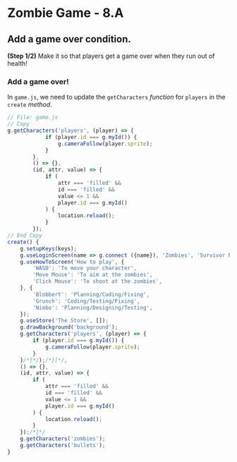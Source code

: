 # Zombie Game - 8.A

## Add a game over condition.

**(Step 1/2)** Make it so that players get a game over when they run out of health!

### Add a game over!

In `game.js`, we need to update the `getCharacters` _function_ for `players` in the `create` _method_.

``` javascript
// File: game.js
// Copy
g.getCharacters('players', (player) => {
			if (player.id === g.myId()) {
				g.cameraFollow(player.sprite);
			}
		},
		() => {},
		(id, attr, value) => {
			if (
				attr === 'filled' &&
				id === 'filled' &&
				value <= 1 &&
				player.id === g.myId()
			) {
				location.reload();
			}
		});
// End Copy
create() {
	g.setupKeys(keys);
	g.useLoginScreen(name => g.connect ({name}), 'Zombies', 'Survivor Name', 'Start!');
	g.useHowToScreen('How to play', {
		'WASD': 'To move your character',
		'Move Mouse': 'To aim at the zombies',
		'Click Mouse': 'To shoot at the zombies',
	}, {
		'Blobbert': 'Planning/Coding/Fixing',
		'Grunch': 'Coding/Testing/Fixing',
		'Nimbo': 'Planning/Designing/Testing',
	});
	g.useStore('The Store', []);
	g.drawBackground('background');
	g.getCharacters('players', (player) => {
		if (player.id === g.myId()) {
			g.cameraFollow(player.sprite);
		}
	}/*{*/);/*}[*/,
	() => {},
	(id, attr, value) => {
		if (
			attr === 'filled' &&
			id === 'filled' &&
			value <= 1 &&
			player.id === g.myId()
		) {
			location.reload();
		}
	});/*]*/
	g.getCharacters('zombies');
	g.getCharacters('bullets');
}
```
